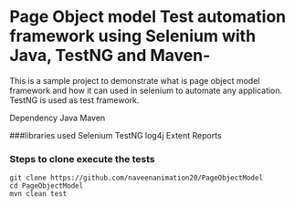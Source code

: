 # Page Object model Test automation framework using Selenium with Java, TestNG and Maven-
This is a sample project to demonstrate what is page object model framework and how it can used in selenium to automate any application.
TestNG is used as test framework.


Dependency
Java
Maven

###libraries used
Selenium
TestNG
log4j
Extent Reports

### Steps to clone execute the tests
```
git clone https://github.com/naveenanimation20/PageObjectModel
cd PageObjectModel
mvn clean test

```
